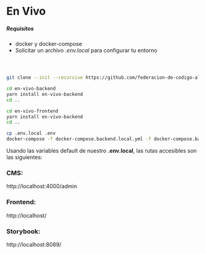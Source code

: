 # En Vivo

##### Requisitos

- docker y docker-compose
- Solicitar un archivo *.env.local* para configurar tu entorno


```bash



git clone --init --recursive https://github.com/federacion-de-codigo-al-vuelo/en-vivo.git

cd en-vivo-backend
yarn install en-vivo-backend
cd ..

cd en-vivo-frontend
yarn install en-vivo-backend
cd ..

cp .env.local .env
docker-compose -f docker-compose.backend.local.yml -f docker-compose.backend.frontend.yml up

```


Usando las variables default de nuestro **.env.local**, las rutas accesibles son las siguientes:


### CMS:
http://localhost:4000/admin

### Frontend:
http://localhost/

### Storybook:
http://localhost:8089/